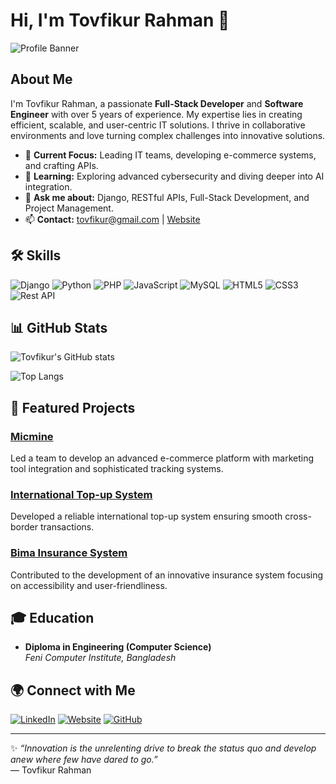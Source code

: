 # Hi, I'm Tovfikur Rahman 👋

![Profile Banner](https://tovfikur.xyz/banner-image.jpg)

## About Me

I'm Tovfikur Rahman, a passionate **Full-Stack Developer** and **Software Engineer** with over 5 years of experience. My expertise lies in creating efficient, scalable, and user-centric IT solutions. I thrive in collaborative environments and love turning complex challenges into innovative solutions.

- 🔭 **Current Focus:** Leading IT teams, developing e-commerce systems, and crafting APIs.
- 🌱 **Learning:** Exploring advanced cybersecurity and diving deeper into AI integration.
- 💬 **Ask me about:** Django, RESTful APIs, Full-Stack Development, and Project Management.
- 📫 **Contact:** [tovfikur@gmail.com](mailto:tovfikur@gmail.com) | [Website](http://tovfikur.xyz)

## 🛠 Skills

![Django](https://img.shields.io/badge/-Django-092E20?style=for-the-badge&logo=django&logoColor=white)
![Python](https://img.shields.io/badge/-Python-3776AB?style=for-the-badge&logo=python&logoColor=white)
![PHP](https://img.shields.io/badge/-PHP-777BB4?style=for-the-badge&logo=php&logoColor=white)
![JavaScript](https://img.shields.io/badge/-JavaScript-F7DF1E?style=for-the-badge&logo=javascript&logoColor=black)
![MySQL](https://img.shields.io/badge/-MySQL-4479A1?style=for-the-badge&logo=mysql&logoColor=white)
![HTML5](https://img.shields.io/badge/-HTML5-E34F26?style=for-the-badge&logo=html5&logoColor=white)
![CSS3](https://img.shields.io/badge/-CSS3-1572B6?style=for-the-badge&logo=css3&logoColor=white)
![Rest API](https://img.shields.io/badge/-REST_API-FF6F00?style=for-the-badge)

## 📊 GitHub Stats

![Tovfikur's GitHub stats](https://github-readme-stats.vercel.app/api?username=tovfikur&show_icons=true&theme=radical)

![Top Langs](https://github-readme-stats.vercel.app/api/top-langs/?username=tovfikur&layout=compact&theme=radical)

## 🚀 Featured Projects

### [Micmine](https://github.com/tovfikur/micmine)
Led a team to develop an advanced e-commerce platform with marketing tool integration and sophisticated tracking systems.

### [International Top-up System](https://github.com/tovfikur/topup)
Developed a reliable international top-up system ensuring smooth cross-border transactions.

### [Bima Insurance System](https://github.com/tovfikur/bima)
Contributed to the development of an innovative insurance system focusing on accessibility and user-friendliness.

## 🎓 Education

- **Diploma in Engineering (Computer Science)**  
  *Feni Computer Institute, Bangladesh*

## 🌍 Connect with Me

[![LinkedIn](https://img.shields.io/badge/-LinkedIn-0077B5?style=for-the-badge&logo=linkedin&logoColor=white)](https://www.linkedin.com/in/tovfikur)
[![Website](https://img.shields.io/badge/-Portfolio-000?style=for-the-badge&logo=google-chrome&logoColor=white)](http://tovfikur.xyz/)
[![GitHub](https://img.shields.io/badge/-GitHub-000?style=for-the-badge&logo=github&logoColor=white)](https://github.com/tovfikur)

---

✨ *“Innovation is the unrelenting drive to break the status quo and develop anew where few have dared to go.”*  
— Tovfikur Rahman
